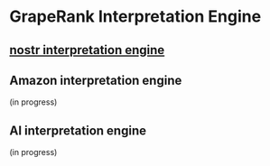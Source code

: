 GrapeRank Interpretation Engine 
=====

## [nostr interpretation engine](./nostr/README.md)

## Amazon interpretation engine 

(in progress)

## AI interpretation engine 

(in progress)

